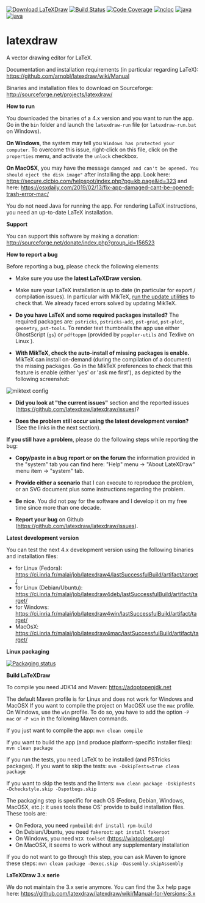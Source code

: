 
[![Download LaTeXDraw](https://img.shields.io/sourceforge/dm/latexdraw.svg)](https://sourceforge.net/projects/latexdraw/files/latexdraw/)
[![Build Status](https://ci.inria.fr/malai/job/latexdraw4/badge/icon)](https://ci.inria.fr/malai/job/latexdraw4/)
[![Code Coverage](https://sonarcloud.io/api/project_badges/measure?project=net.sf.latexdraw%3Alatexdraw&metric=coverage)](https://sonarcloud.io/dashboard?id=net.sf.latexdraw%3Alatexdraw)
[![ncloc](https://sonarcloud.io/api/project_badges/measure?project=net.sf.latexdraw%3Alatexdraw&metric=ncloc)](https://sonarcloud.io/dashboard?id=net.sf.latexdraw%3Alatexdraw)
[![java](https://img.shields.io/badge/java-14-blue.svg)](https://adoptopenjdk.net/)
[![java](https://img.shields.io/badge/license-GPL3-green.svg)](LICENSE)<br/>

latexdraw
=========

A vector drawing editor for LaTeX.

Documentation and installation requirements (in particular regarding LaTeX):
https://github.com/arnobl/latexdraw/wiki/Manual

Binaries and installation files to download on Sourceforge:
http://sourceforge.net/projects/latexdraw/

**How to run**

You downloaded the binaries of a 4.x version and you want to run the app.
Go in the `bin` folder and launch the `latexdraw-run` file (or `latexdraw-run.bat` on Windows).


**On Windows**, the system may tell you `Windows has protected your computer`.
To overcome this issue, right-click on this file, click on the `properties` menu, and activate the `unlock` checkbox.

**On MacOSX**, you may have the message `damaged and can't be opened. You should eject the disk image"` after installing the app.
Look here: https://secure.clcbio.com/helpspot/index.php?pg=kb.page&id=323 and here:
https://osxdaily.com/2019/02/13/fix-app-damaged-cant-be-opened-trash-error-mac/

You do not need Java for running the app.
For rendering LaTeX instructions, you need an up-to-date LaTeX installation.


**Support**

You can support this software by making a donation:
http://sourceforge.net/donate/index.php?group_id=156523


**How to report a bug**

Before reporting a bug, please check the following elements:
- Make sure you use the **latest LaTeXDraw version**.

- Make sure your LaTeX installation is up to date (in particular for export / compilation issues). In particular with MikTeX, [run the update utilities](https://miktex.org/howto/update-miktex) to check that. We already faced errors solved by updating MikTeX.

- **Do you have LaTeX and some required packages installed?** The required packages are: `pstricks`, `pstricks-add`, `pst-grad`, `pst-plot`, `geometry`, `pst-tools`.
To render text thumbnails the app use either GhostScript (`gs`) or `pdftoppm` (provided by `poppler-utils` and Texlive on Linux ).

- **With MikTeX, check the auto-install of missing packages is enable.** MikTeX can install on-demand (during the compilation of a document) the missing packages. Go in the MikTeX preferences to check that this feature is enable (either 'yes' or 'ask me first'), as depicted by the following screenshot:

![miktext config](http://latexdraw.sourceforge.net/images2/miktex.png)

- **Did you look at "the current issues"** section and the reported issues (https://github.com/latexdraw/latexdraw/issues)?

- **Does the problem still occur using the latest development version?** (See the links in the next section).

**If you still have a problem**, please do the following steps while reporting the bug:
- **Copy/paste in a bug report or on the forum** the information provided in the "system" tab you can find here: "Help" menu -> "About LateXDraw" menu item -> "system" tab.

- **Provide either a scenario** that I can execute to reproduce the problem, or an SVG document plus some instructions regarding the problem.
- **Be nice**. You did not pay for the software and I develop it on my free time since more than one decade.
- **Report your bug** on Github (https://github.com/latexdraw/latexdraw/issues).


**Latest development version**

You can test the next 4.x development version using the following binaries and installation files:
- for Linux (Fedora): https://ci.inria.fr/malai/job/latexdraw4/lastSuccessfulBuild/artifact/target/
- for Linux (Debian/Ubuntu): https://ci.inria.fr/malai/job/latexdraw4deb/lastSuccessfulBuild/artifact/target/
- for Windows: https://ci.inria.fr/malai/job/latexdraw4win/lastSuccessfulBuild/artifact/target/
- MacOsX: https://ci.inria.fr/malai/job/latexdraw4mac/lastSuccessfulBuild/artifact/target/


**Linux packaging** 

[![Packaging status](https://repology.org/badge/vertical-allrepos/latexdraw.svg)](https://repology.org/metapackage/latexdraw)


**Build LaTeXDraw**

To compile you need JDK14 and Maven:
https://adoptopenjdk.net

The default Maven profile is for Linux and does not work for Windows and MacOSX
If you want to compile the project on MacOSX use the `mac` profile.
On Windows, use the `win` profile.
To do so, you have to add the option `-P mac` or `-P win` in the following Maven commands.

If you just want to compile the app:
`mvn clean compile`

If you want to build the app (and produce platform-specific installer files):
`mvn clean package`

If you run the tests, you need LaTeX to be installed (and PSTricks packages). 
If you want to skip the tests:
`mvn -DskipTests=true clean package`

If you want to skip the tests and the linters:
`mvn clean package -DskipTests -Dcheckstyle.skip -Dspotbugs.skip`

The packaging step is specific for each OS (Fedora, Debian, Windows, MacOSX, etc.):
it uses tools these OS' provide to build installation files.
These tools are:
- On Fedora, you need `rpmbuild`:
 `dnf install rpm-build`
- On Debian/Ubuntu, you need `fakeroot`: `apt install fakeroot`
- On Windows, you need `WIX toolset` (https://wixtoolset.org)
- On MacOSX, it seems to work without any supplementary installation

If you do not want to go through this step, you can ask Maven to ignore these steps:
`mvn clean package -Dexec.skip -Dassembly.skipAssembly`



**LaTeXDraw 3.x serie**

We do not maintain the 3.x serie anymore.
You can find the 3.x help page here:
https://github.com/latexdraw/latexdraw/wiki/Manual-for-Versions-3.x

